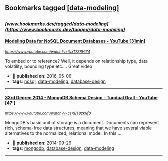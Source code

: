 ## Bookmarks tagged [[data-modeling]](https://www.bookmarks.dev?q=[data-modeling])

_<sup><sup>[www.bookmarks.dev/tagged/data-modeling](https://www.bookmarks.dev/tagged/data-modeling)</sup></sup>_
---
#### [Modeling Data for NoSQL Document Databases - YouTube [31min]](https://www.youtube.com/watch?v=IUxT7ZRHlZ4)
_<sup>https://www.youtube.com/watch?v=IUxT7ZRHlZ4</sup>_

To embed or to reference? Well, it depends on relationship type, data volatility, bounding type etc.... Great video
* :calendar: **published on**: 2016-05-06
* **tags**: [nosql](../tagged/nosql.md), [data-modeling](../tagged/data-modeling.md), [database-design](../tagged/database-design.md)
---
#### [33rd Degree 2014 - MongoDB Schema Design - Tugdual Grall - YouTube [47']](https://www.youtube.com/watch?v=csKBT8zkRf0)
_<sup>https://www.youtube.com/watch?v=csKBT8zkRf0</sup>_

MongoDB's basic unit of storage is a document. Documents can represent rich, schema-free data structures, meaning that we have several viable alternatives to the normalized, relational model. In this ...
* :calendar: **published on**: 2014-09-29
* **tags**: [mongodb](../tagged/mongodb.md), [database-design](../tagged/database-design.md), [data-modeling](../tagged/data-modeling.md)
---
